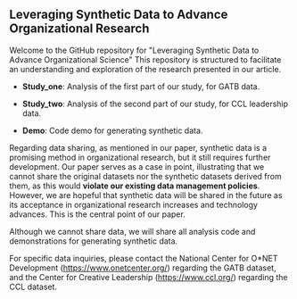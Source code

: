 ## Leveraging Synthetic Data to Advance Organizational Research

Welcome to the GitHub repository for "Leveraging Synthetic Data to Advance Organizational Science" This repository is structured to facilitate an understanding and exploration of the research presented in our article.

- **Study_one**: Analysis of the first part of our study, for GATB data.
  
- **Study_two**: Analysis of the second part of our study, for CCL leadership data.

- **Demo**: Code demo for generating synthetic data. 

Regarding data sharing, as mentioned in our paper, synthetic data is a promising method in organizational research, but it still requires further development. Our paper serves as a case in point, illustrating that we cannot share the original datasets nor the synthetic datasets derived from them, as this would **violate our existing data management policies**. However, we are hopeful that synthetic data will be shared in the future as its acceptance in organizational research increases and technology advances. This is the central point of our paper. 

Although we cannot share data, we will share all analysis code and demonstrations for generating synthetic data. 

For specific data inquiries, please contact the National Center for O*NET Development (https://www.onetcenter.org/) regarding the GATB dataset, and the Center for Creative Leadership (https://www.ccl.org/) regarding the CCL dataset.








